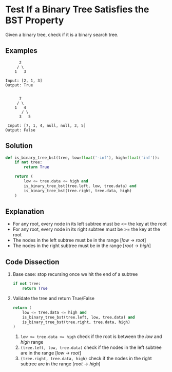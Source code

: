 # Test If a Binary Tree Satisfies the BST Property
Given a binary tree, check if it is a binary search tree.

## Examples
```
      2
     / \
    1   3

Input: [2, 1, 3]
Output: True


      7
     / \
    1   4
       / \
      3   5

 Input: [7, 1, 4, null, null, 3, 5]
Output: False
```

## Solution
```python
def is_binary_tree_bst(tree, low=float('-inf'), high=float('inf')):
    if not tree:
        return True

    return (
        low <= tree.data <= high and
        is_binary_tree_bst(tree.left, low, tree.data) and
        is_binary_tree_bst(tree.right, tree.data, high)
    )
```

## Explanation
* For any root, every node in its left subtree must be <= the key at the root
* For any root, every node in its right subtree must be >= the key at the root
* The nodes in the left subtree must be in the range [_low_ -> _root_]
* The nodes in the right subtree must be in the range [_root_ -> _high_]

## Code Dissection
1. Base case: stop recursing once we hit the end of a subtree
    ```python
    if not tree:
        return True
    ```
2. Validate the tree and return True/False
    ```python
    return (
        low <= tree.data <= high and
        is_binary_tree_bst(tree.left, low, tree.data) and
        is_binary_tree_bst(tree.right, tree.data, high)
    )
    ```
    1. `low <= tree.data <= high` check if the root is between the _low_ and _high_ range
    2. `(tree.left, low, tree.data)` check if the nodes in the left subtree are in the range [_low_ -> _root_]
    3. `(tree.right, tree.data, high)` check if the nodes in the right subtree are in the range [_root_ -> _high_]
